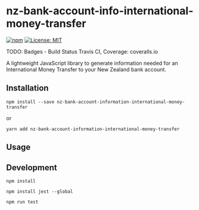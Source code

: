 # nz-bank-account-info-international-money-transfer

[![npm](https://img.shields.io/npm/v/nz-bank-account-info-international-money-transfer.svg)](https://www.npmjs.com/package/nz-bank-account-info-international-money-transfer)
[![License: MIT](https://img.shields.io/badge/License-MIT-green.svg)](https://opensource.org/licenses/MIT)

TODO: Badges - Build Status Travis CI, Coverage: coveralls.io

A lightweight JavaScript library to generate information needed for an International Money Transfer to your New Zealand bank account.

## Installation

```
npm install --save nz-bank-account-information-international-money-transfer
```

or

```
yarn add nz-bank-account-information-international-money-transfer
```

## Usage

## Development

`npm install`

`npm install jest --global`

`npm run test`
